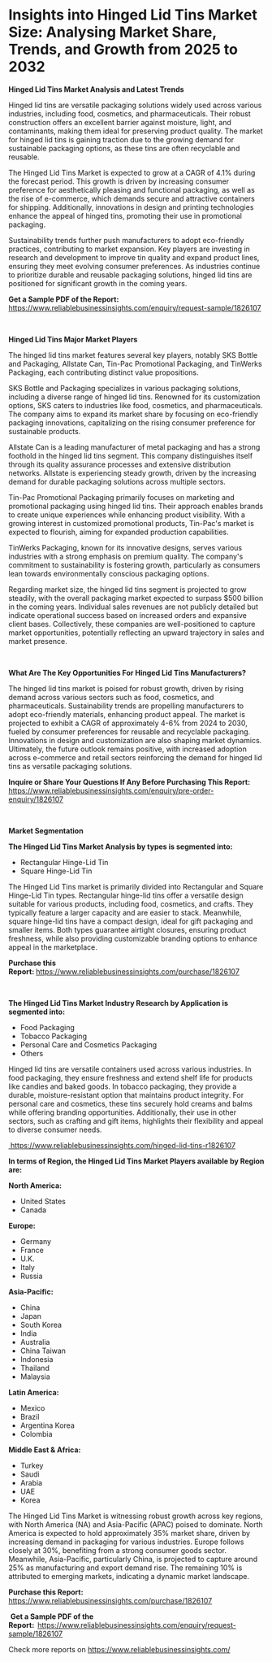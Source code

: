 <p><h1>Insights into Hinged Lid Tins Market Size: Analysing Market Share, Trends, and Growth from 2025 to 2032</h1></p><p><strong>Hinged Lid Tins Market Analysis and Latest Trends</strong></p>
<p><p>Hinged lid tins are versatile packaging solutions widely used across various industries, including food, cosmetics, and pharmaceuticals. Their robust construction offers an excellent barrier against moisture, light, and contaminants, making them ideal for preserving product quality. The market for hinged lid tins is gaining traction due to the growing demand for sustainable packaging options, as these tins are often recyclable and reusable. </p><p>The Hinged Lid Tins Market is expected to grow at a CAGR of 4.1% during the forecast period. This growth is driven by increasing consumer preference for aesthetically pleasing and functional packaging, as well as the rise of e-commerce, which demands secure and attractive containers for shipping. Additionally, innovations in design and printing technologies enhance the appeal of hinged tins, promoting their use in promotional packaging. </p><p>Sustainability trends further push manufacturers to adopt eco-friendly practices, contributing to market expansion. Key players are investing in research and development to improve tin quality and expand product lines, ensuring they meet evolving consumer preferences. As industries continue to prioritize durable and reusable packaging solutions, hinged lid tins are positioned for significant growth in the coming years.</p></p>
<p><strong>Get a Sample PDF of the Report:&nbsp;</strong> <a href="https://www.reliablebusinessinsights.com/enquiry/request-sample/1826107?utm_campaign=2268&utm_medium=2&utm_source=Github&utm_content=ia&utm_term=28022025&utm_id=hinged-lid-tins">https://www.reliablebusinessinsights.com/enquiry/request-sample/1826107</a></p>
<p>&nbsp;</p>
<p><strong>Hinged Lid Tins Major Market Players</strong></p>
<p><p>The hinged lid tins market features several key players, notably SKS Bottle and Packaging, Allstate Can, Tin-Pac Promotional Packaging, and TinWerks Packaging, each contributing distinct value propositions.</p><p>SKS Bottle and Packaging specializes in various packaging solutions, including a diverse range of hinged lid tins. Renowned for its customization options, SKS caters to industries like food, cosmetics, and pharmaceuticals. The company aims to expand its market share by focusing on eco-friendly packaging innovations, capitalizing on the rising consumer preference for sustainable products. </p><p>Allstate Can is a leading manufacturer of metal packaging and has a strong foothold in the hinged lid tins segment. This company distinguishes itself through its quality assurance processes and extensive distribution networks. Allstate is experiencing steady growth, driven by the increasing demand for durable packaging solutions across multiple sectors.</p><p>Tin-Pac Promotional Packaging primarily focuses on marketing and promotional packaging using hinged lid tins. Their approach enables brands to create unique experiences while enhancing product visibility. With a growing interest in customized promotional products, Tin-Pac's market is expected to flourish, aiming for expanded production capabilities.</p><p>TinWerks Packaging, known for its innovative designs, serves various industries with a strong emphasis on premium quality. The company's commitment to sustainability is fostering growth, particularly as consumers lean towards environmentally conscious packaging options.</p><p>Regarding market size, the hinged lid tins segment is projected to grow steadily, with the overall packaging market expected to surpass $500 billion in the coming years. Individual sales revenues are not publicly detailed but indicate operational success based on increased orders and expansive client bases. Collectively, these companies are well-positioned to capture market opportunities, potentially reflecting an upward trajectory in sales and market presence.</p></p>
<p>&nbsp;</p>
<p><strong>What Are The Key Opportunities For Hinged Lid Tins Manufacturers?</strong></p>
<p><p>The hinged lid tins market is poised for robust growth, driven by rising demand across various sectors such as food, cosmetics, and pharmaceuticals. Sustainability trends are propelling manufacturers to adopt eco-friendly materials, enhancing product appeal. The market is projected to exhibit a CAGR of approximately 4-6% from 2024 to 2030, fueled by consumer preferences for reusable and recyclable packaging. Innovations in design and customization are also shaping market dynamics. Ultimately, the future outlook remains positive, with increased adoption across e-commerce and retail sectors reinforcing the demand for hinged lid tins as versatile packaging solutions.</p></p>
<p><strong>Inquire or Share Your Questions If Any Before Purchasing This Report:</strong> <a href="https://www.reliablebusinessinsights.com/enquiry/pre-order-enquiry/1826107?utm_campaign=2268&utm_medium=2&utm_source=Github&utm_content=ia&utm_term=28022025&utm_id=hinged-lid-tins">https://www.reliablebusinessinsights.com/enquiry/pre-order-enquiry/1826107</a></p>
<p>&nbsp;</p>
<p><strong>Market Segmentation</strong></p>
<p><strong>The Hinged Lid Tins Market Analysis by types is segmented into:</strong></p>
<p><ul><li>Rectangular Hinge-Lid Tin</li><li>Square Hinge-Lid Tin</li></ul></p>
<p><p>The Hinged Lid Tins market is primarily divided into Rectangular and Square Hinge-Lid Tin types. Rectangular hinge-lid tins offer a versatile design suitable for various products, including food, cosmetics, and crafts. They typically feature a larger capacity and are easier to stack. Meanwhile, square hinge-lid tins have a compact design, ideal for gift packaging and smaller items. Both types guarantee airtight closures, ensuring product freshness, while also providing customizable branding options to enhance appeal in the marketplace.</p></p>
<p><strong>Purchase this Report:&nbsp;</strong><a href="https://www.reliablebusinessinsights.com/purchase/1826107?utm_campaign=2268&utm_medium=2&utm_source=Github&utm_content=ia&utm_term=28022025&utm_id=hinged-lid-tins">https://www.reliablebusinessinsights.com/purchase/1826107</a></p>
<p>&nbsp;</p>
<p><strong>The Hinged Lid Tins Market Industry Research by Application is segmented into:</strong></p>
<p><ul><li>Food Packaging</li><li>Tobacco Packaging</li><li>Personal Care and Cosmetics Packaging</li><li>Others</li></ul></p>
<p><p>Hinged lid tins are versatile containers used across various industries. In food packaging, they ensure freshness and extend shelf life for products like candies and baked goods. In tobacco packaging, they provide a durable, moisture-resistant option that maintains product integrity. For personal care and cosmetics, these tins securely hold creams and balms while offering branding opportunities. Additionally, their use in other sectors, such as crafting and gift items, highlights their flexibility and appeal to diverse consumer needs.</p></p>
<p><a href="https://www.reliablebusinessinsights.com/hinged-lid-tins-r1826107?utm_campaign=2268&utm_medium=2&utm_source=Github&utm_content=ia&utm_term=28022025&utm_id=hinged-lid-tins">&nbsp;https://www.reliablebusinessinsights.com/hinged-lid-tins-r1826107</a></p>
<p><strong>In terms of Region, the Hinged Lid Tins Market Players available by Region are:</strong></p>
<p>
    <p> <strong> North America: </strong>
        <ul>
            <li>United States</li>
            <li>Canada</li>
        </ul>
        </p> 
    <p> <strong> Europe: </strong>
        <ul>
            <li>Germany</li>
            <li>France</li>
            <li>U.K.</li>
            <li>Italy</li>
            <li>Russia</li>
        </ul>
        </p> 
    <p> <strong> Asia-Pacific: </strong>
        <ul>
            <li>China</li>
            <li>Japan</li>
            <li>South Korea</li>
            <li>India</li>
            <li>Australia</li>
            <li>China Taiwan</li>
            <li>Indonesia</li>
            <li>Thailand</li>
            <li>Malaysia</li>
        </ul>
        </p> 
    <p> <strong> Latin America: </strong>
        <ul>
            <li>Mexico</li>
            <li>Brazil</li>
            <li>Argentina Korea</li>
            <li>Colombia</li>
        </ul>
        </p> 
    <p> <strong> Middle East & Africa: </strong>
        <ul>
            <li>Turkey</li>
            <li>Saudi</li>
            <li>Arabia</li>
            <li>UAE</li>
            <li>Korea</li>
        </ul>
    </p>
    </p>
<p><p>The Hinged Lid Tins Market is witnessing robust growth across key regions, with North America (NA) and Asia-Pacific (APAC) poised to dominate. North America is expected to hold approximately 35% market share, driven by increasing demand in packaging for various industries. Europe follows closely at 30%, benefiting from a strong consumer goods sector. Meanwhile, Asia-Pacific, particularly China, is projected to capture around 25% as manufacturing and export demand rise. The remaining 10% is attributed to emerging markets, indicating a dynamic market landscape.</p></p>
<p><strong>Purchase this Report: </strong><a href="https://www.reliablebusinessinsights.com/purchase/1826107?utm_campaign=2268&utm_medium=2&utm_source=Github&utm_content=ia&utm_term=28022025&utm_id=hinged-lid-tins">https://www.reliablebusinessinsights.com/purchase/1826107</a></p>
<p>&nbsp;<strong>Get a Sample PDF of the Report:&nbsp;&nbsp;</strong><a href="https://www.reliablebusinessinsights.com/enquiry/request-sample/1826107?utm_campaign=2268&utm_medium=2&utm_source=Github&utm_content=ia&utm_term=28022025&utm_id=hinged-lid-tins">https://www.reliablebusinessinsights.com/enquiry/request-sample/1826107</a></p>
<p><strong></strong></p>
<p>Check more reports on <a href="https://www.reliablebusinessinsights.com/?utm_campaign=2268&utm_medium=2&utm_source=Github&utm_content=ia&utm_term=28022025&utm_id=hinged-lid-tins">https://www.reliablebusinessinsights.com/</a></p>